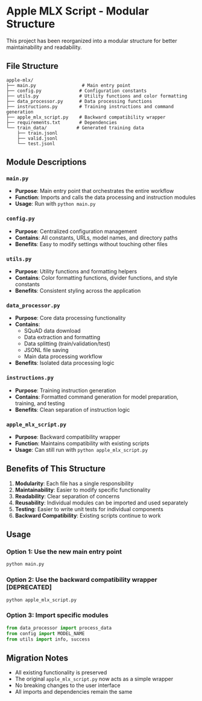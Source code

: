 # Apple MLX Script - Modular Structure

This project has been reorganized into a modular structure for better maintainability and readability.

## File Structure

```
apple-mlx/
├── main.py                 # Main entry point
├── config.py              # Configuration constants
├── utils.py               # Utility functions and color formatting
├── data_processor.py      # Data processing functions
├── instructions.py        # Training instructions and command generation
├── apple_mlx_script.py    # Backward compatibility wrapper
├── requirements.txt       # Dependencies
└── train_data/           # Generated training data
    ├── train.jsonl
    ├── valid.jsonl
    └── test.jsonl
```

## Module Descriptions

### `main.py`
- **Purpose**: Main entry point that orchestrates the entire workflow
- **Function**: Imports and calls the data processing and instruction modules
- **Usage**: Run with `python main.py`

### `config.py`
- **Purpose**: Centralized configuration management
- **Contains**: All constants, URLs, model names, and directory paths
- **Benefits**: Easy to modify settings without touching other files

### `utils.py`
- **Purpose**: Utility functions and formatting helpers
- **Contains**: Color formatting functions, divider functions, and style constants
- **Benefits**: Consistent styling across the application

### `data_processor.py`
- **Purpose**: Core data processing functionality
- **Contains**: 
  - SQuAD data download
  - Data extraction and formatting
  - Data splitting (train/validation/test)
  - JSONL file saving
  - Main data processing workflow
- **Benefits**: Isolated data processing logic

### `instructions.py`
- **Purpose**: Training instruction generation
- **Contains**: Formatted command generation for model preparation, training, and testing
- **Benefits**: Clean separation of instruction logic

### `apple_mlx_script.py`
- **Purpose**: Backward compatibility wrapper
- **Function**: Maintains compatibility with existing scripts
- **Usage**: Can still run with `python apple_mlx_script.py`

## Benefits of This Structure

1. **Modularity**: Each file has a single responsibility
2. **Maintainability**: Easier to modify specific functionality
3. **Readability**: Clear separation of concerns
4. **Reusability**: Individual modules can be imported and used separately
5. **Testing**: Easier to write unit tests for individual components
6. **Backward Compatibility**: Existing scripts continue to work

## Usage

### Option 1: Use the new main entry point
```bash
python main.py
```

### Option 2: Use the backward compatibility wrapper [DEPRECATED]
```bash
python apple_mlx_script.py
```

### Option 3: Import specific modules
```python
from data_processor import process_data
from config import MODEL_NAME
from utils import info, success
```

## Migration Notes

- All existing functionality is preserved
- The original `apple_mlx_script.py` now acts as a simple wrapper
- No breaking changes to the user interface
- All imports and dependencies remain the same 